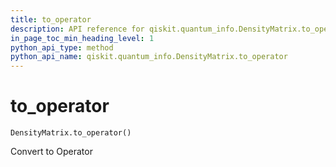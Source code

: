 ```yaml
---
title: to_operator
description: API reference for qiskit.quantum_info.DensityMatrix.to_operator
in_page_toc_min_heading_level: 1
python_api_type: method
python_api_name: qiskit.quantum_info.DensityMatrix.to_operator
---
```


# to\_operator

<span id="qiskit.quantum_info.DensityMatrix.to_operator" />

`DensityMatrix.to_operator()`

Convert to Operator

